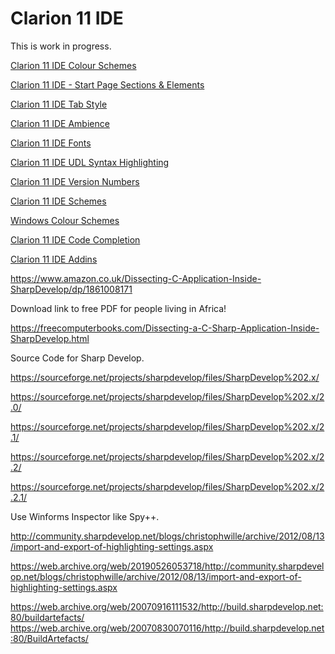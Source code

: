 # Clarion 11 IDE

This is work in progress.

[Clarion 11 IDE Colour Schemes](Clarion_11_IDE_Colour_Schemes.md)

[Clarion 11 IDE - Start Page Sections & Elements](Clarion_11_IDE_StartPage.md)

[Clarion 11 IDE Tab Style](Clarion_11_IDE_TabStyle.md)

[Clarion 11 IDE Ambience](Clarion_11_IDE_Ambience.md)

[Clarion 11 IDE Fonts](Clarion_11_IDE_Fonts.md)

[Clarion 11 IDE UDL Syntax Highlighting](Clarion_11_IDE_UDL_Syntax_Highlighting.md)

[Clarion 11 IDE Version Numbers](Clarion_11_IDE_Version_Numbers.md)

[Clarion 11 IDE Schemes](Clarion_11_IDE_Schemes.md)

[Windows Colour Schemes](Windows_Colour_Schemes.md)

[Clarion 11 IDE Code Completion](Clarion_11_Code_Completion.md)

[Clarion 11 IDE Addins](Clarion_11_IDE_Addins.md)



https://www.amazon.co.uk/Dissecting-C-Application-Inside-SharpDevelop/dp/1861008171

Download link to free PDF for people living in Africa!

https://freecomputerbooks.com/Dissecting-a-C-Sharp-Application-Inside-SharpDevelop.html

Source Code for Sharp Develop.

https://sourceforge.net/projects/sharpdevelop/files/SharpDevelop%202.x/

https://sourceforge.net/projects/sharpdevelop/files/SharpDevelop%202.x/2.0/

https://sourceforge.net/projects/sharpdevelop/files/SharpDevelop%202.x/2.1/

https://sourceforge.net/projects/sharpdevelop/files/SharpDevelop%202.x/2.2/

https://sourceforge.net/projects/sharpdevelop/files/SharpDevelop%202.x/2.2.1/


Use Winforms Inspector like Spy++.

http://community.sharpdevelop.net/blogs/christophwille/archive/2012/08/13/import-and-export-of-highlighting-settings.aspx

https://web.archive.org/web/20190526053718/http://community.sharpdevelop.net/blogs/christophwille/archive/2012/08/13/import-and-export-of-highlighting-settings.aspx


https://web.archive.org/web/20070916111532/http://build.sharpdevelop.net:80/buildartefacts/
https://web.archive.org/web/20070830070116/http://build.sharpdevelop.net:80/BuildArtefacts/



